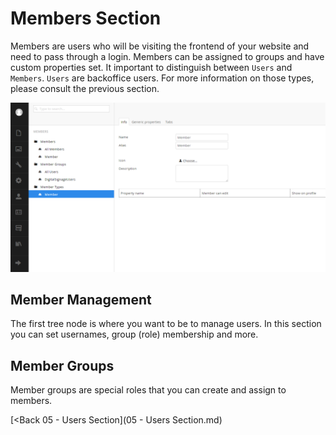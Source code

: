 # Members Section

Members are users who will be visiting the frontend of your website and need to pass through a login.  Members can be assigned to groups and have custom properties set.  It important to distinguish between `Users` and `Members`.  `Users` are backoffice users.  For more information on those types, please consult the previous section.

![members.png](assets/members.png)

## Member Management
The first tree node is where you want to be to manage users.  In this section you can set usernames, group (role) membership and more.

## Member Groups
Member groups are special roles that you can create and assign to members.

[<Back 05 - Users Section](05 - Users Section.md)
